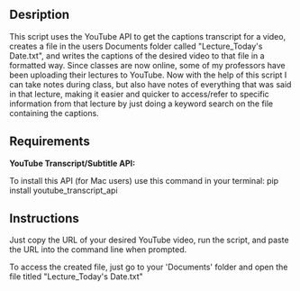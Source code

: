 ## Desription

This script uses the YouTube API to get the captions transcript for a video, creates a file in the users Documents folder called "Lecture_Today's Date.txt", and writes the captions of the desired video to that file in a formatted way. Since classes are now online, some of my professors have been uploading their lectures to YouTube. Now with the help of this script I can take notes during class, but also have notes of everything that was said in that lecture, making it easier and quicker to access/refer to specific information from that lecture by just doing a keyword search on the file containing the captions.

## Requirements

__YouTube Transcript/Subtitle API:__

To install this API (for Mac users) use this command in your terminal: pip install youtube_transcript_api


## Instructions

Just copy the URL of your desired YouTube video, run the script, and paste the URL into the command line when prompted.


To access the created file, just go to your 'Documents' folder and open the file titled "Lecture_Today's Date.txt" 
